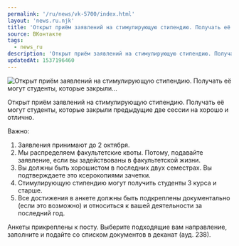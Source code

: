 ```yaml
---
permalink: '/ru/news/vk-5700/index.html'
layout: 'news.ru.njk'
title: 'Открыт приём заявлений на стимулирующую стипендию. Получать её могут студенты, которые закрыли…'
source: ВКонтакте
tags:
  - news_ru
description: 'Открыт приём заявлений на стимулирующую стипендию. Получать её могут студенты, которые закрыли…'
updatedAt: 1537196460
---
```

![Открыт приём заявлений на стимулирующую стипендию. Получать её могут студенты, которые закрыли…](https://sun9-75.userapi.com/impf/c849120/v849120202/7740b/N4XdwV8-Zlw.jpg?size=1280x800&quality=96&sign=c889fd9990abadf7f5a0bb87d6d23e29&c_uniq_tag=hKNHRpV4VjB6g7pMTdpTOd-lI-nfAKa6ibh2CJ9H1n0&type=album)

Открыт приём заявлений на стимулирующую стипендию. Получать её могут студенты, которые закрыли предыдущие две сессии на хорошо и отлично.

Важно:
1. Заявления принимают до 2 октября.
2. Мы распределяем факультетские квоты. Потому, подавайте заявление, если вы задействованы в факультетской жизни.
3. Вы должны быть хорошистом в последних двух семестрах. Вы подтверждаете это ксерокопиями зачетки.
4. Стимулирующую стипендию могут получить студенты 3 курса и старше.
5. Все достижения в анкете должны быть подкреплены документально (если это возможно) и относиться к вашей деятельности за последний год.

Анкеты прикреплены к посту. Выберите подходящие вам направление, заполните и подайте со списком документов в деканат (ауд. 238).
